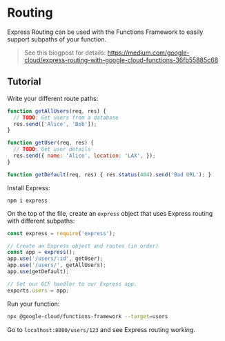 # Routing

Express Routing can be used with the Functions Framework to easily support subpaths of your function.

> See this blogpost for details:
> https://medium.com/google-cloud/express-routing-with-google-cloud-functions-36fb55885c68

## Tutorial

Write your different route paths:

```js
function getAllUsers(req, res) {
  // TODO: Get users from a database
  res.send(['Alice', 'Bob']);
}

function getUser(req, res) {
  // TODO: Get user details
  res.send({ name: 'Alice', location: 'LAX', });
}

function getDefault(req, res) { res.status(404).send('Bad URL'); }
```

Install Express:

`npm i express`

On the top of the file, create an `express` object that uses Express routing with different subpaths:

```js
const express = require('express');

// Create an Express object and routes (in order)
const app = express();
app.use('/users/:id', getUser);
app.use('/users/', getAllUsers);
app.use(getDefault);

// Set our GCF handler to our Express app.
exports.users = app;
```

Run your function:

```sh
npx @google-cloud/functions-framework --target=users
```

Go to `localhost:8080/users/123` and see Express routing working.